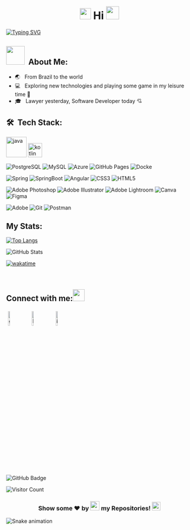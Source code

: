 <h1 align="center">
<img src="https://emojis.slackmojis.com/emojis/images/1588315024/8823/hyperkitty.gif?1588315024" width="30" /> Hi <img src="https://media.giphy.com/media/hvRJCLFzcasrR4ia7z/giphy.gif" width="35"></h1>
<p align="center">
  
[![Typing SVG](https://readme-typing-svg.herokuapp.com?color=e31586&size=29&multiline=true&width=700&lines=Welcome+To+Michelle's+GitHub+Profile+♥)](https://git.io/typing-svg)


##  <img src="https://media.giphy.com/media/VgCDAzcKvsR6OM0uWg/giphy.gif" width="50"> &nbsp;About Me:  </h2>

- 🌏 &nbsp; From Brazil to the world
- 💻 &nbsp; Exploring new technologies and playing some game in my leisure time 👾
- 🎓 &nbsp; Lawyer yesterday, Software Developer today 💘

## 🛠 &nbsp;Tech Stack:

<!-- #### 🌐 Programming languages &nbsp; -->
<p align="left">
	
<img src="https://cdn.jsdelivr.net/gh/devicons/devicon/icons/java/java-original-wordmark.svg" alt="java" width="55" height="55"/> 
<img src="https://cdn.jsdelivr.net/gh/devicons/devicon/icons/kotlin/kotlin-original.svg" alt="kotlin" width="38" height="38"/> 
</p>
  
<!-- #### 🛢 Databases & Cloud Hosting &nbsp; --> 
<p align="left">

<img alt="PostgreSQL" src="https://img.shields.io/badge/-PostgreSQL-blue" />
<img alt="MySQL" src="https://img.shields.io/badge/MySQL-%2300f.svg?style=flat&logo=MySQL&logoColor=white" /> 	
<img alt="Azure" src="https://img.shields.io/badge/Azure-%230072C6.svg?style=flat&logo=Azure-devops&logoColor=white " />
<img alt="GitHub Pages" src="https://img.shields.io/badge/GitHub%20Pages-%23327FC7.svg?style=flat&logo=github&logoColor=white" />
<img alt="Docke"src="https://img.shields.io/badge/Docker-%230db7ed.svg?style=flat&logo=Docker&logoColor=white" />
</p>
  
<!-- #### 🌱 Frameworks -->
<p align="left">
	
<img alt="Spring" src="https://img.shields.io/badge/Spring-%236DB33F.svg?style=flat&logo=Spring&logoColor=white" /> 
<img alt="SpringBoot" src="https://img.shields.io/badge/Spring%20Boot-6DB33F.svg?style=flat&logo=Spring-Boot&logoColor=white" />
<img alt="Angular" src="https://img.shields.io/badge/Angular-%23DD0031.svg?style=flat&logo=Angular&logoColor=white" />
<img alt="CSS3" src="https://img.shields.io/badge/CSS3-%231572B6.svg?style=flat&logo=CSS3&logoColor=white" /> 
<img alt="HTML5" src="https://img.shields.io/badge/HTML55-%23E34F26.svg?style=flat&logo=HTML5&logoColor=white" /> 

</p>

<!-- #### ⚡ Graphic Designing -->
 <p align="left">

<img alt="Adobe Photoshop" src="https://img.shields.io/badge/Adobe%20Photoshop-31A8FF?style=flat&logo=Adobe%20Photoshop&logoColor=black "/>  
<img alt="Adobe Illustrator" src="https://img.shields.io/badge/Adobe%20Illustrator-FF9A00?style=flat&logo=adobe%20illustrator&logoColor=white"/> 
<img alt="Adobe Lightroom" src="https://img.shields.io/badge/Adobe%20Lightroom-31A8FF?style=flat&logo=Adobe%20Lightroom&logoColor=white"/>
<img alt="Canva" src="https://img.shields.io/badge/Canva-%2300C4CC.svg?style=flat&logo=Canva&logoColor=white"/>
<img alt="Figma" src="https://img.shields.io/badge/Figma-%23F24E1E.svg?style=flat&logo=Figma&logoColor=white"/> 
</p>
	  
 <!-- #### 👉 Software & Tools -->
<p align="left">
<img alt="Adobe" src="https://img.shields.io/badge/Adobe%20-%23FF0000.svg?logo=adobe&logoColor=white" />
<img alt="Git" src="https://img.shields.io/badge/Git%20-%23F05033.svg?logo=git&logoColor=white" />
<img alt="Postman" src="https://img.shields.io/badge/Postman-FF6C37?style=flat&logo=postman&logoColor=white" /> 
</p> 
 
  
  
<!--
**mgvictoriano/mgvictoriano** is a ✨ _special_ ✨ repository because its `README.md` (this file) appears on your GitHub profile.

Here are some ideas to get you started:

- 🔭 I’m currently working on ...
- 🌱 I’m currently learning ...
- 👯 I’m looking to collaborate on ...
- 🤔 I’m looking for help with ...
- 💬 Ask me about ...
- 📫 How to reach me: ...
- 😄 Pronouns: ...
- ⚡ Fun fact: ...
-->

## My Stats:

	  
[![Top Langs](https://github-readme-stats.vercel.app/api/top-langs/?username=mgvictoriano&theme=omni)](https://github.com/anuraghazra/github-readme-stats)
	  
![GitHub Stats](https://github-readme-stats.vercel.app/api?username=mgvictoriano&theme=omni&show_icons=true)

[![wakatime](https://wakatime.com/badge/user/323956e4-faf4-48d4-aa21-704c00ea22ce.svg?style=for-the-badge)](https://wakatime.com/@323956e4-faf4-48d4-aa21-704c00ea22ce)

<br>  
  
## Connect with me:<img src="https://github.com/TheDudeThatCode/TheDudeThatCode/blob/master/Assets/Handshake.gif" height="32px"> 
<p align="center">
	
<a href="https://github.com/mgvictoriano"><img alt="github" width="10%" style="padding:5px" src="https://img.icons8.com/clouds/100/000000/github.png"/></a>
<a href="https://www.linkedin.com/in/michelle-victoriano/"><img alt="linkedin" width="10%" style="padding:5px" src="https://img.icons8.com/clouds/100/000000/linkedin.png"/></a>
<a href="https://www.instagram.com/mvictorianoadv/"><img alt="instagram" width="10%" style="padding:5px" src="https://img.icons8.com/clouds/100/000000/instagram.png"/></a>
</p>
    

<br>

<a><img src="https://img.shields.io/github/followers/mgvictoriano?label=Followers&style=social" alt="GitHub Badge"></a>

![Visitor Count](https://komarev.com/ghpvc/?username=mgvictoriano&color=orange&style=flat-square)

<h3><p align ="center"> Show some ❤️ by  <img src="https://media.giphy.com/media/ObNTw8Uzwy6KQ/giphy.gif" height="25px"> my Repositories! <img src="https://user-images.githubusercontent.com/76244600/130682427-5b987fe2-9a2e-4e08-9e59-b951a8e58a84.gif" height="23px"></p> </h3>

 
 
![Snake animation](https://github.com/mgvictoriano/mgvictoriano/blob/output/github-contribution-grid-snake.svg)
